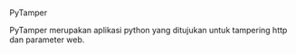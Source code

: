 ###

PyTamper

PyTamper merupakan aplikasi python yang ditujukan untuk tampering http dan parameter web. 

